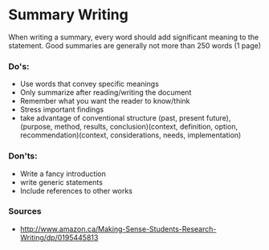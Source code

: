 # Summary Writing

When writing a summary, every word should add significant meaning to the statement. Good summaries are generally not more than 250 words (1 page)

### Do's:

-   Use words that convey specific meanings
-   Only summarize after reading/writing the document
-   Remember what you want the reader to know/think
-   Stress important findings
-   take advantage of conventional structure (past, present future), (purpose, method, results, conclusion)(context, definition, option, recommendation)(context, considerations, needs, implementation)

### Don'ts:

-   Write a fancy introduction
-   write generic statements
-   Include references to other works

### Sources

-   <http://www.amazon.ca/Making-Sense-Students-Research-Writing/dp/0195445813>
